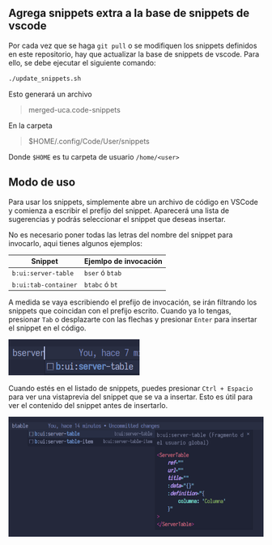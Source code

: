 ## Agrega snippets extra a la base de snippets de vscode

Por cada vez que se haga `git pull` o se modifiquen los snippets definidos en este repositorio, hay que actualizar la base de snippets de vscode.
Para ello, se debe ejecutar el siguiente comando:

```bash
./update_snippets.sh
```
Esto generará un archivo 
> merged-uca.code-snippets

En la carpeta 
> $HOME/.config/Code/User/snippets

Donde `$HOME` es tu carpeta de usuario `/home/<user>`

## Modo de uso
Para usar los snippets, simplemente abre un archivo de código en VSCode y comienza a escribir el prefijo del snippet. Aparecerá una lista de sugerencias y podrás seleccionar el snippet que deseas insertar.

No es necesario poner todas las letras del nombre del snippet para invocarlo, aqui tienes algunos ejemplos:

| Snippet | Ejemlpo de invocación |
|---------|---------|
|`b:ui:server-table`| `bser` ó `btab`|
|`b:ui:tab-container`| `btabc` ó `bt`|

A medida se vaya escribiendo el prefijo de invocación, se irán filtrando los snippets que coincidan con el prefijo escrito. Cuando ya lo tengas, presionar `Tab` o desplazarte con las flechas y presionar `Enter` para insertar el snippet en el código.


![1](docs/images/1.png)

Cuando estés en el listado de snippets, puedes presionar `Ctrl + Espacio` para ver una vistaprevia del snippet que se va a insertar. Esto es útil para ver el contenido del snippet antes de insertarlo.

![2](docs/images/2.png)
